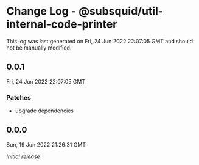 # Change Log - @subsquid/util-internal-code-printer

This log was last generated on Fri, 24 Jun 2022 22:07:05 GMT and should not be manually modified.

## 0.0.1
Fri, 24 Jun 2022 22:07:05 GMT

### Patches

- upgrade dependencies

## 0.0.0
Sun, 19 Jun 2022 21:26:31 GMT

_Initial release_

